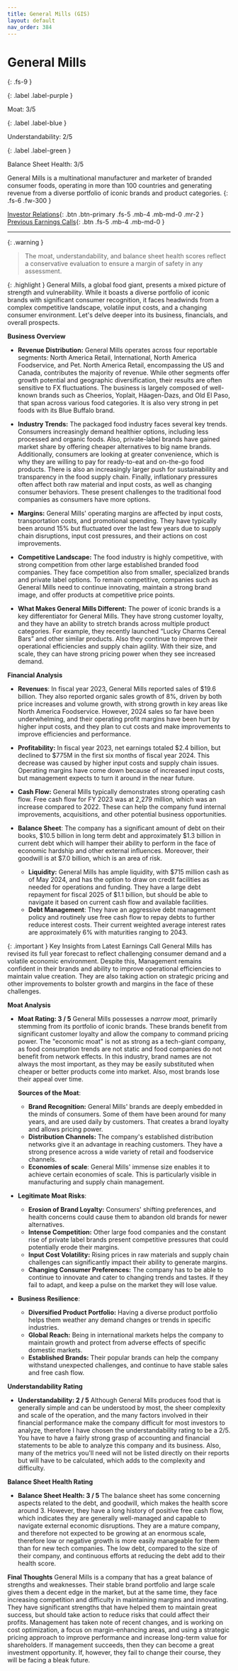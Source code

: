```yaml
---
title: General Mills (GIS)
layout: default
nav_order: 384
---
```


# General Mills
{: .fs-9 }

{: .label .label-purple }

Moat: 3/5

{: .label .label-blue }

Understandability: 2/5

{: .label .label-green }

Balance Sheet Health: 3/5

General Mills is a multinational manufacturer and marketer of branded consumer foods, operating in more than 100 countries and generating revenue from a diverse portfolio of iconic brands and product categories.
{: .fs-6 .fw-300 }

[Investor Relations](https://www.google.com/search?q=GIS+investor+relations){: .btn .btn-primary .fs-5 .mb-4 .mb-md-0 .mr-2 }
[Previous Earnings Calls](https://discountingcashflows.com/company/GIS/transcripts/){: .btn .fs-5 .mb-4 .mb-md-0 }

---

{: .warning }
>The moat, understandability, and balance sheet health scores reflect a conservative evaluation to ensure a margin of safety in any assessment.



{: .highlight }
General Mills, a global food giant, presents a mixed picture of strength and vulnerability. While it boasts a diverse portfolio of iconic brands with significant consumer recognition, it faces headwinds from a complex competitive landscape, volatile input costs, and a changing consumer environment.  Let's delve deeper into its business, financials, and overall prospects.

**Business Overview**

*   **Revenue Distribution:** General Mills operates across four reportable segments: North America Retail, International, North America Foodservice, and Pet. North America Retail, encompassing the US and Canada, contributes the majority of revenue. While other segments offer growth potential and geographic diversification, their results are often sensitive to FX fluctuations.  The business is largely composed of well-known brands such as Cheerios, Yoplait, Häagen-Dazs, and Old El Paso, that span across various food categories. It is also very strong in pet foods with its Blue Buffalo brand.

*   **Industry Trends:** The packaged food industry faces several key trends. Consumers increasingly demand healthier options, including less processed and organic foods. Also, private-label brands have gained market share by offering cheaper alternatives to big name brands. Additionally, consumers are looking at greater convenience, which is why they are willing to pay for ready-to-eat and on-the-go food products. There is also an increasingly larger push for sustainability and transparency in the food supply chain. Finally, inflationary pressures often affect both raw material and input costs, as well as changing consumer behaviors. These present challenges to the traditional food companies as consumers have more options.

*  **Margins:** General Mills' operating margins are affected by input costs, transportation costs, and promotional spending. They have typically been around 15% but fluctuated over the last few years due to supply chain disruptions, input cost pressures, and their actions on cost improvements.

*  **Competitive Landscape:** The food industry is highly competitive, with strong competition from other large established branded food companies.  They face competition also from smaller, specialized brands and private label options.  To remain competitive, companies such as General Mills need to continue innovating, maintain a strong brand image, and offer products at competitive price points.

*   **What Makes General Mills Different:** The power of iconic brands is a key differentiator for General Mills. They have strong customer loyalty, and they have an ability to stretch brands across multiple product categories. For example, they recently launched “Lucky Charms Cereal Bars” and other similar products. Also they continue to improve their operational efficiencies and supply chain agility. With their size, and scale, they can have strong pricing power when they see increased demand.

**Financial Analysis**

*  **Revenues**: In fiscal year 2023, General Mills reported sales of $19.6 billion. They also reported organic sales growth of 8%, driven by both price increases and volume growth, with strong growth in key areas like North America Foodservice. However, 2024 sales so far have been underwhelming, and their operating profit margins have been hurt by higher input costs, and they plan to cut costs and make improvements to improve efficiencies and performance.

*  **Profitability:** In fiscal year 2023, net earnings totaled $2.4 billion, but declined to $775M in the first six months of fiscal year 2024. This decrease was caused by higher input costs and supply chain issues. Operating margins have come down because of increased input costs, but management expects to turn it around in the near future.

*   **Cash Flow:** General Mills typically demonstrates strong operating cash flow. Free cash flow for FY 2023 was at 2,279 million, which was an increase compared to 2022. These can help the company fund internal improvements, acquisitions, and other potential business opportunities.

* **Balance Sheet**:  The company has a significant amount of debt on their books, $10.5 billion in long term debt and approximately $1.3 billion in current debt which will hamper their ability to perform in the face of economic hardship and other external influences. Moreover, their goodwill is at $7.0 billion, which is an area of risk.
    *   **Liquidity:** General Mills has ample liquidity, with $715 million cash as of May 2024, and has the option to draw on credit facilities as needed for operations and funding. They have a large debt repayment for fiscal 2025 of $1.1 billion, but should be able to navigate it based on current cash flow and available facilities.
    *   **Debt Management**: They have an aggressive debt management policy and routinely use free cash flow to repay debts to further reduce interest costs. Their current weighted average interest rates are approximately 6% with maturities ranging to 2043.

{: .important }
Key Insights from Latest Earnings Call
General Mills has revised its full year forecast to reflect challenging consumer demand and a volatile economic environment. Despite this, Management remains confident in their brands and ability to improve operational efficiencies to maintain value creation. They are also taking action on strategic pricing and other improvements to bolster growth and margins in the face of these challenges.

**Moat Analysis**

*   **Moat Rating: 3 / 5** 
    General Mills possesses a *narrow moat*, primarily stemming from its portfolio of iconic brands. These brands benefit from significant customer loyalty and allow the company to command pricing power.  The "economic moat" is not as strong as a tech-giant company, as food consumption trends are not static and food companies do not benefit from network effects. In this industry, brand names are not always the most important, as they may be easily substituted when cheaper or better products come into market. Also, most brands lose their appeal over time.

    **Sources of the Moat**:
    *   **Brand Recognition:** General Mills' brands are deeply embedded in the minds of consumers. Some of them have been around for many years, and are used daily by customers. That creates a brand loyalty and allows pricing power.
    *   **Distribution Channels:** The company's established distribution networks give it an advantage in reaching customers. They have a strong presence across a wide variety of retail and foodservice channels.
    *   **Economies of scale**: General Mills' immense size enables it to achieve certain economies of scale. This is particularly visible in manufacturing and supply chain management.
*   **Legitimate Moat Risks**:
     *   **Erosion of Brand Loyalty:** Consumers' shifting preferences, and health concerns could cause them to abandon old brands for newer alternatives.
     *  **Intense Competition:** Other large food companies and the constant rise of private label brands present competitive pressures that could potentially erode their margins.
     *  **Input Cost Volatility:** Rising prices in raw materials and supply chain challenges can significantly impact their ability to generate margins.
     *  **Changing Consumer Preferences:** The company has to be able to continue to innovate and cater to changing trends and tastes. If they fail to adapt, and keep a pulse on the market they will lose value.
*   **Business Resilience**:
    *   **Diversified Product Portfolio:** Having a diverse product portfolio helps them weather any demand changes or trends in specific industries.
    *   **Global Reach:**  Being in international markets helps the company to maintain growth and protect from adverse effects of specific domestic markets.
    *   **Established Brands:**  Their popular brands can help the company withstand unexpected challenges, and continue to have stable sales and free cash flow.

**Understandability Rating**

*   **Understandability: 2 / 5** 
    Although General Mills produces food that is generally simple and can be understood by most, the sheer complexity and scale of the operation, and the many factors involved in their financial performance make the company difficult for most investors to analyze, therefore I have chosen the understandability rating to be a 2/5. You have to have a fairly strong grasp of accounting and financial statements to be able to analyze this company and its business. Also, many of the metrics you'll need will not be listed directly on their reports but will have to be calculated, which adds to the complexity and difficulty.

**Balance Sheet Health Rating**

*   **Balance Sheet Health: 3 / 5**
    The balance sheet has some concerning aspects related to the debt, and goodwill, which makes the health score around 3. However, they have a long history of positive free cash flow, which indicates they are generally well-managed and capable to navigate external economic disruptions. They are a mature company, and therefore not expected to be growing at an enormous scale, therefore low or negative growth is more easily manageable for them than for new tech companies. The low debt, compared to the size of their company, and continuous efforts at reducing the debt add to their health score.

**Final Thoughts**
General Mills is a company that has a great balance of strengths and weaknesses. Their stable brand portfolio and large scale gives them a decent edge in the market, but at the same time, they face increasing competition and difficulty in maintaining margins and innovating. They have significant strengths that have helped them to maintain great success, but should take action to reduce risks that could affect their profits. Management has taken note of recent changes, and is working on cost optimization, a focus on margin-enhancing areas, and using a strategic pricing approach to improve performance and increase long-term value for shareholders. If management succeeds, then they can become a great investment opportunity. If, however, they fail to change their course, they will be facing a bleak future.

